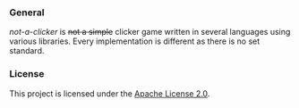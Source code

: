 ### General
*not-a-clicker* is ~~not a simple~~ clicker game written in several languages using various libraries. Every implementation is different as there is no set standard.

### License
This project is licensed under the [Apache License 2.0](./LICENSE).